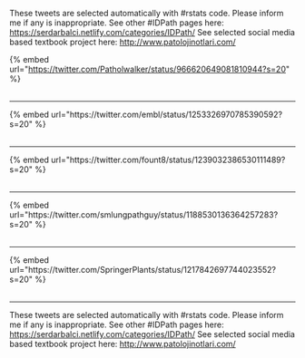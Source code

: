 

These tweets are selected automatically with #rstats code. Please inform me if any is inappropriate.
See other #IDPath pages here: https://serdarbalci.netlify.com/categories/IDPath/ 
See selected social media based textbook project here: http://www.patolojinotlari.com/

{% embed url="https://twitter.com/Patholwalker/status/966620649081810944?s=20" %}<br>
<br>
<hr>
{% embed url="https://twitter.com/embl/status/1253326970785390592?s=20" %}<br>
<br>
<hr>
{% embed url="https://twitter.com/fount8/status/1239032386530111489?s=20" %}<br>
<br>
<hr>
{% embed url="https://twitter.com/smlungpathguy/status/1188530136364257283?s=20" %}<br>
<br>
<hr>
{% embed url="https://twitter.com/SpringerPlants/status/1217842697744023552?s=20" %}<br>
<br>
<hr>


These tweets are selected automatically with #rstats code. Please inform me if any is inappropriate.
See other #IDPath pages here: https://serdarbalci.netlify.com/categories/IDPath/ 
See selected social media based textbook project here: http://www.patolojinotlari.com/
